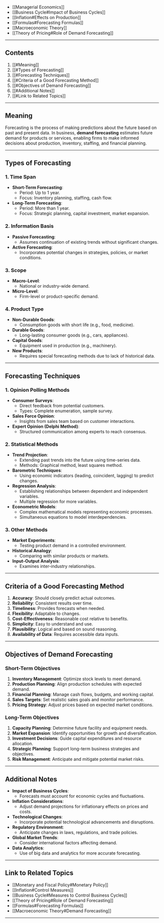 
- [[Managerial Economics]]
- [[Business Cycle#Impact of Business Cycles]]
- [[Inflation#Effects on Production]]
- [[Formulas#Forecasting Formulas]]
- [[Macroeconomic Theory]]
- [[Theory of Pricing#Role of Demand Forecasting]]

---

## Contents

1. [[#Meaning]]
2. [[#Types of Forecasting]]
3. [[#Forecasting Techniques]]
4. [[#Criteria of a Good Forecasting Method]]
5. [[#Objectives of Demand Forecasting]]
6. [[#Additional Notes]]
7. [[#Link to Related Topics]]

---

## Meaning

Forecasting is the process of making predictions about the future based on past and present data. In business, **demand forecasting** estimates future demand for products or services, enabling firms to make informed decisions about production, inventory, staffing, and financial planning.

---

## Types of Forecasting

### 1. Time Span

- **Short-Term Forecasting**:
  - Period: Up to 1 year.
  - Focus: Inventory planning, staffing, cash flow.
- **Long-Term Forecasting**:
  - Period: More than 1 year.
  - Focus: Strategic planning, capital investment, market expansion.

### 2. Information Basis

- **Passive Forecasting**:
  - Assumes continuation of existing trends without significant changes.
- **Active Forecasting**:
  - Incorporates potential changes in strategies, policies, or market conditions.

### 3. Scope

- **Macro-Level**:
  - National or industry-wide demand.
- **Micro-Level**:
  - Firm-level or product-specific demand.

### 4. Product Type

- **Non-Durable Goods**:
  - Consumption goods with short life (e.g., food, medicine).
- **Durable Goods**:
  - Long-lasting consumer goods (e.g., cars, appliances).
- **Capital Goods**:
  - Equipment used in production (e.g., machinery).
- **New Products**:
  - Requires special forecasting methods due to lack of historical data.

---

## Forecasting Techniques

### 1. Opinion Polling Methods

- **Consumer Surveys**:
  - Direct feedback from potential customers.
  - Types: Complete enumeration, sample survey.
- **Sales Force Opinion**:
  - Insights from sales team based on customer interactions.
- **Expert Opinion (Delphi Method)**:
  - Structured communication among experts to reach consensus.

### 2. Statistical Methods

- **Trend Projection**:
  - Extending past trends into the future using time-series data.
  - Methods: Graphical method, least squares method.
- **Barometric Techniques**:
  - Using economic indicators (leading, coincident, lagging) to predict changes.
- **Regression Analysis**:
  - Establishing relationships between dependent and independent variables.
  - Multiple regression for more variables.
- **Econometric Models**:
  - Complex mathematical models representing economic processes.
  - Simultaneous equations to model interdependencies.

### 3. Other Methods

- **Market Experiments**:
  - Testing product demand in a controlled environment.
- **Historical Analogy**:
  - Comparing with similar products or markets.
- **Input-Output Analysis**:
  - Examines inter-industry relationships.

---

## Criteria of a Good Forecasting Method

1. **Accuracy**: Should closely predict actual outcomes.
2. **Reliability**: Consistent results over time.
3. **Timeliness**: Provides forecasts when needed.
4. **Flexibility**: Adaptable to changes.
5. **Cost-Effectiveness**: Reasonable cost relative to benefits.
6. **Simplicity**: Easy to understand and use.
7. **Plausibility**: Logical and based on sound reasoning.
8. **Availability of Data**: Requires accessible data inputs.

---

## Objectives of Demand Forecasting

### Short-Term Objectives

1. **Inventory Management**: Optimize stock levels to meet demand.
2. **Production Planning**: Align production schedules with expected demand.
3. **Financial Planning**: Manage cash flows, budgets, and working capital.
4. **Sales Targets**: Set realistic sales goals and monitor performance.
5. **Pricing Strategy**: Adjust prices based on expected market conditions.

### Long-Term Objectives

1. **Capacity Planning**: Determine future facility and equipment needs.
2. **Market Expansion**: Identify opportunities for growth and diversification.
3. **Investment Decisions**: Guide capital expenditures and resource allocation.
4. **Strategic Planning**: Support long-term business strategies and objectives.
5. **Risk Management**: Anticipate and mitigate potential market risks.

---

## Additional Notes

- **Impact of Business Cycles**:
  - Forecasts must account for economic cycles and fluctuations.
- **Inflation Considerations**:
  - Adjust demand projections for inflationary effects on prices and costs.
- **Technological Changes**:
  - Incorporate potential technological advancements and disruptions.
- **Regulatory Environment**:
  - Anticipate changes in laws, regulations, and trade policies.
- **Global Market Trends**:
  - Consider international factors affecting demand.
- **Data Analytics**:
  - Use of big data and analytics for more accurate forecasting.

---

## Link to Related Topics

- [[Monetary and Fiscal Policy#Monetary Policy]]
- [[Inflation#Control Measures]]
- [[Business Cycle#Measures to Control Business Cycles]]
- [[Theory of Pricing#Role of Demand Forecasting]]
- [[Formulas#Forecasting Formulas]]
- [[Macroeconomic Theory#Demand Forecasting]]

---
